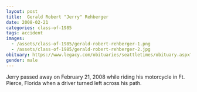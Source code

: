 ```yaml
---
layout: post
title:  Gerald Robert "Jerry" Rehberger
date: 2008-02-21
categories: class-of-1985
tags: accident
images:
  - /assets/class-of-1985/gerald-robert-rehberger-1.png
  - /assets/class-of-1985/gerald-robert-rehberger-2.jpg
obituary: https://www.legacy.com/obituaries/seattletimes/obituary.aspx?n=Gerald-Rehberger&pid=104697538
gender: male
---
```

Jerry passed away on February 21, 2008 while riding his motorcycle in Ft. Pierce, Florida when a driver turned left across his path.
